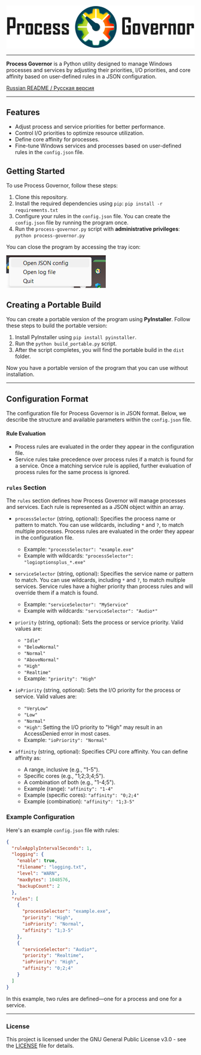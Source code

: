 ![Logo Process Governor](docs/github-banner-readme.png)

---

**Process Governor** is a Python utility designed to manage Windows processes and services by adjusting their
priorities, I/O priorities, and core affinity based on user-defined rules in a JSON configuration.

[Russian README / Русская версия](README.ru.md)

---

## Features

- Adjust process and service priorities for better performance.
- Control I/O priorities to optimize resource utilization.
- Define core affinity for processes.
- Fine-tune Windows services and processes based on user-defined rules in the `config.json` file.

## Getting Started

To use Process Governor, follow these steps:

1. Clone this repository.
2. Install the required dependencies using `pip`: `pip install -r requirements.txt`
3. Configure your rules in the `config.json` file. You can create the `config.json` file by running the program once.
4. Run the `process-governor.py` script with **administrative privileges**: `python process-governor.py`

You can close the program by accessing the tray icon:

![Tray menu screenshot](docs/tray_menu_screenshot.png)

## Creating a Portable Build

You can create a portable version of the program using **PyInstaller**. Follow these steps to build the portable version:

1. Install PyInstaller using `pip install pyinstaller`.
2. Run the `python build_portable.py` script.
3. After the script completes, you will find the portable build in the `dist` folder.

Now you have a portable version of the program that you can use without installation.

---

## Configuration Format

The configuration file for Process Governor is in JSON format. Below, we describe the structure and available parameters
within the `config.json` file.

#### Rule Evaluation

- Process rules are evaluated in the order they appear in the configuration file.
- Service rules take precedence over process rules if a match is found for a service. Once a matching service rule is
  applied, further evaluation of process rules for the same process is ignored.

### `rules` Section

The `rules` section defines how Process Governor will manage processes and services. Each rule is represented as a JSON
object within an array.

- `processSelector` (string, optional): Specifies the process name or pattern to match. You can use wildcards,
  including `*` and `?`, to match multiple processes. Process rules are evaluated in the order they appear in the
  configuration
  file.
    - Example: `"processSelector": "example.exe"`
    - Example with wildcards: `"processSelector": "logioptionsplus_*.exe"`

- `serviceSelector` (string, optional): Specifies the service name or pattern to match. You can use wildcards,
  including `*` and `?`, to match multiple services. Service rules have a higher priority than process rules and will
  override them if a match is found.
    - Example: `"serviceSelector": "MyService"`
    - Example with wildcards: `"serviceSelector": "Audio*"`

- `priority` (string, optional): Sets the process or service priority. Valid values are:
    - `"Idle"`
    - `"BelowNormal"`
    - `"Normal"`
    - `"AboveNormal"`
    - `"High"`
    - `"Realtime"`
    - Example: `"priority": "High"`

- `ioPriority` (string, optional): Sets the I/O priority for the process or service. Valid values are:
    - `"VeryLow"`
    - `"Low"`
    - `"Normal"`
    - `"High"`: Setting the I/O priority to "High" may result in an AccessDenied error in most cases.
    - Example: `"ioPriority": "Normal"`

- `affinity` (string, optional): Specifies CPU core affinity. You can define affinity as:
    - A range, inclusive (e.g., "1-5").
    - Specific cores (e.g., "1;2;3;4;5").
    - A combination of both (e.g., "1-4;5").
    - Example (range): `"affinity": "1-4"`
    - Example (specific cores): `"affinity": "0;2;4"`
    - Example (combination): `"affinity": "1;3-5"`

### Example Configuration

Here's an example `config.json` file with rules:

```json
{
  "ruleApplyIntervalSeconds": 1,
  "logging": {
    "enable": true,
    "filename": "logging.txt",
    "level": "WARN",
    "maxBytes": 1048576,
    "backupCount": 2
  },
  "rules": [
    {
      "processSelector": "example.exe",
      "priority": "High",
      "ioPriority": "Normal",
      "affinity": "1;3-5"
    },
    {
      "serviceSelector": "Audio*",
      "priority": "Realtime",
      "ioPriority": "High",
      "affinity": "0;2;4"
    }
  ]
}
```

In this example, two rules are defined—one for a process and one for a service.

---

### License

This project is licensed under the GNU General Public License v3.0 - see the [LICENSE](LICENSE) file for details.